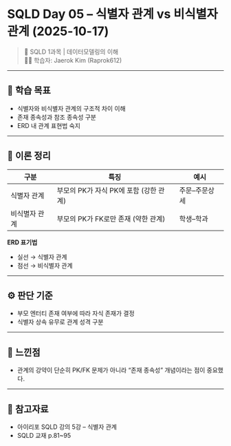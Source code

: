 # SQLD Day 05 – 식별자 관계 vs 비식별자 관계 (2025-10-17)
> 📘 SQLD 1과목 | 데이터모델링의 이해  
> 🧑‍💻 학습자: Jaerok Kim (Raprok612)

---

## 🎯 학습 목표
- 식별자와 비식별자 관계의 구조적 차이 이해  
- 존재 종속성과 참조 종속성 구분  
- ERD 내 관계 표현법 숙지

---

## 🧠 이론 정리
| 구분 | 특징 | 예시 |
|------|------|------|
| 식별자 관계 | 부모의 PK가 자식 PK에 포함 (강한 관계) | 주문–주문상세 |
| 비식별자 관계 | 부모의 PK가 FK로만 존재 (약한 관계) | 학생–학과 |

**ERD 표기법**
- 실선 → 식별자 관계  
- 점선 → 비식별자 관계

---

## ⚙️ 판단 기준
- 부모 엔터티 존재 여부에 따라 자식 존재가 결정  
- 식별자 상속 유무로 관계 성격 구분  

---

## 💬 느낀점
- 관계의 강약이 단순히 PK/FK 문제가 아니라 “존재 종속성” 개념이라는 점이 중요했다.

---

## 🔗 참고자료
- 아이리포 SQLD 강의 5강 – 식별자 관계  
- SQLD 교재 p.81~95  
